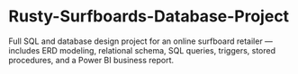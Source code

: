 # Rusty-Surfboards-Database-Project
Full SQL and database design project for an online surfboard retailer — includes ERD modeling, relational schema, SQL queries, triggers, stored procedures, and a Power BI business report.
